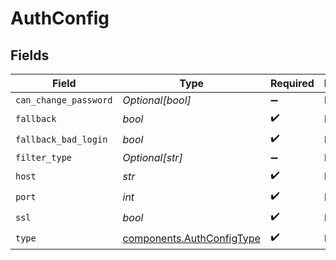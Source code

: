 # AuthConfig


## Fields

| Field                                                              | Type                                                               | Required                                                           | Description                                                        |
| ------------------------------------------------------------------ | ------------------------------------------------------------------ | ------------------------------------------------------------------ | ------------------------------------------------------------------ |
| `can_change_password`                                              | *Optional[bool]*                                                   | :heavy_minus_sign:                                                 | N/A                                                                |
| `fallback`                                                         | *bool*                                                             | :heavy_check_mark:                                                 | N/A                                                                |
| `fallback_bad_login`                                               | *bool*                                                             | :heavy_check_mark:                                                 | N/A                                                                |
| `filter_type`                                                      | *Optional[str]*                                                    | :heavy_minus_sign:                                                 | N/A                                                                |
| `host`                                                             | *str*                                                              | :heavy_check_mark:                                                 | N/A                                                                |
| `port`                                                             | *int*                                                              | :heavy_check_mark:                                                 | N/A                                                                |
| `ssl`                                                              | *bool*                                                             | :heavy_check_mark:                                                 | N/A                                                                |
| `type`                                                             | [components.AuthConfigType](../../models/shared/authconfigtype.md) | :heavy_check_mark:                                                 | N/A                                                                |